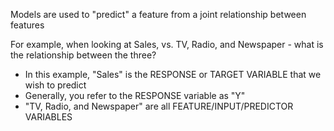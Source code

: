 <!-- Models: What are they used for, What issues are involved? --> 

Models are used to "predict" a feature from a joint relationship between features 

For example, when looking at Sales, vs. TV, Radio, and Newspaper - what is the relationship between the three? 
  - In this example, "Sales" is the RESPONSE or TARGET VARIABLE that we wish to predict 
  - Generally, you refer to the RESPONSE variable as "Y" 
  - "TV, Radio, and Newspaper" are all FEATURE/INPUT/PREDICTOR VARIABLES